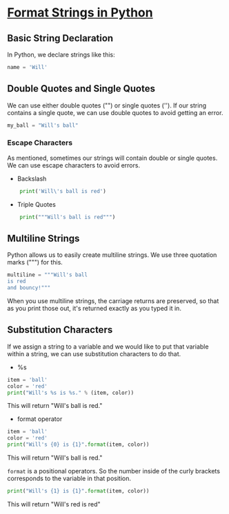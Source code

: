 # [Format Strings in Python](https://egghead.io/lessons/python-format-strings-in-python)

## Basic String Declaration

In Python, we declare strings like this: 

```python
name = 'Will'
```

## Double Quotes and Single Quotes

We can use either double quotes ("") or single quotes (''). If our string contains a single quote, we can use double quotes to avoid getting an error.

```python
my_ball = "Will's ball"
```

### Escape Characters

As mentioned, sometimes our strings will contain double or single quotes. We can use escape characters to avoid errors.

- Backslash

```python
    print('Will\'s ball is red')
```

- Triple Quotes

```python
    print("""Will's ball is red""")
```

## Multiline Strings

Python allows us to easily create multiline strings. We use three quotation marks (""") for this.

```python
multiline = """Will's ball
is red
and bouncy!"""
```

When you use multiline strings, the carriage returns are preserved, so that as you print those out, it's returned exactly as you typed it in.

## Substitution Characters

If we assign a string to a variable and we would like to put that variable within a string, we can use substitution characters to do that.

- %s

```python
item = 'ball'
color = 'red'
print("Will's %s is %s." % (item, color))

```

This will return "Will's ball is red."

- format operator

```python
item = 'ball'
color = 'red'
print("Will's {0} is {1}".format(item, color))
```

This will return "Will's ball is red."

`format` is a positional operators. So the number inside of the curly brackets corresponds to the variable in that position.

```python
print("Will's {1} is {1}".format(item, color))
```

This will return "Will's red is red"
